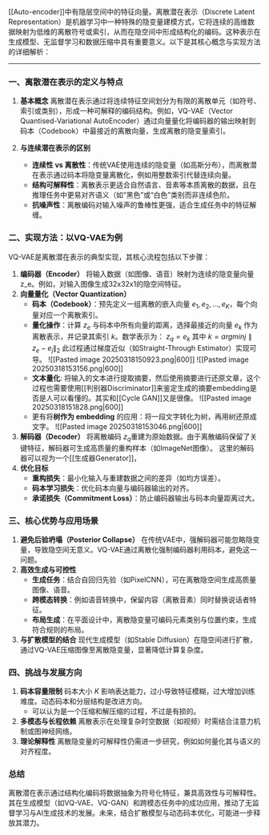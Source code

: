[[Auto-encoder]]中有隐层空间中的特征向量。离散潜在表示（Discrete Latent Representation）是机器学习中一种特殊的隐变量建模方式，它将连续的高维数据映射为低维的离散符号或索引，从而在隐空间中形成结构化的编码。这种表示在生成模型、无监督学习和数据压缩中具有重要意义。以下是其核心概念与实现方法的详细解析：

---
### 一、离散潜在表示的定义与特点

1. **基本概念** 离散潜在表示通过将连续特征空间划分为有限的离散单元（如符号、索引或类别），形成一种可解释的编码结构。例如，VQ-VAE（Vector Quantised-Variational AutoEncoder）通过向量量化将编码器的输出映射到码本（Codebook）中最接近的离散向量，生成离散的隐变量索引。
2. **与连续潜在表示的区别**

    - **连续性 vs 离散性**：传统VAE使用连续的隐变量（如高斯分布），而离散潜在表示通过码本将隐变量离散化，例如用整数索引代替连续向量。
    - **结构可解释性**：离散表示更适合自然语言、音素等本质离散的数据，且在推理任务中更易对齐语义（如“黑色”或“白色”类别而非连续色阶。
    - **抗噪声性**：离散编码对输入噪声的鲁棒性更强，适合生成任务中的特征解缠。

### 二、实现方法：以VQ-VAE为例

VQ-VAE是离散潜在表示的典型实现，其核心流程包括以下步骤：
1. **编码器（Encoder）** 将输入数据（如图像、语音）映射为连续的隐变量向量 z_e。例如，对输入图像生成32x32x1的隐空间特征。
2. **向量量化（Vector Quantization）**
    - **码本（Codebook）**：预先定义一组离散的嵌入向量 ${e_1,e_2,...,e_K}$，每个向量对应一个离散索引。
    - **量化操作**：计算 $z_e$​ 与码本中所有向量的距离，选择最接近的向量 $e_k$​ 作为离散表示，并记录其索引 $k$。数学表示为： $z_q=e_k$ 其中 $k=arg⁡min⁡j∥z_e−e_j∥_2$ 此过程通过梯度近似（如Straight-Through Estimator）实现可导。
    ![[Pasted image 20250318150923.png|600]]
    ![[Pasted image 20250318153156.png|600]]
    - **文本量化**: 将输入的文本进行提取摘要，然后使用摘要进行还原文章，这个过程也需要使用[[判别器Discriminator]]来鉴定生成的摘要embedding是否是人可以看懂的。其实和[[Cycle GAN]]又是很像。
    ![[Pasted image 20250318151828.png|600]]
    - 更有将**树作为 embedding** 的应用：将一段文字转化为树，再用树还原成文字。
    ![[Pasted image 20250318153046.png|600]]
3. **解码器（Decoder）** 将离散编码 $z_q$​ 重建为原始数据。由于离散编码保留了关键特征，解码器可生成高质量的重构样本（如ImageNet图像）。
    这里的解码器可以视为一个[[生成器Generator]]，
4. **优化目标**
    - **重构损失**：最小化输入与重建数据之间的差异（如均方误差）。
    - **码本学习损失**：优化码本向量与编码器输出的对齐。
    - **承诺损失（Commitment Loss）**：防止编码器输出与码本向量距离过大。

### 三、核心优势与应用场景

1. **避免后验坍塌（Posterior Collapse）** 在传统VAE中，强解码器可能忽略隐变量，导致隐空间无意义。VQ-VAE通过离散化强制编码器利用码本，避免这一问题。
2. **高效生成与可控性**
    - **生成任务**：结合自回归先验（如PixelCNN），可在离散隐空间生成高质量图像、语音。
    - **跨模态转换**：例如语音转换中，保留内容（离散音素）同时替换说话者特征。
    - **布局生成**：在平面设计中，离散隐变量可编码元素类别与位置约束，生成符合规则的布局。
3. **与扩散模型的结合** 现代生成模型（如Stable Diffusion）在隐空间进行扩散，通过VQ-VAE压缩图像至离散隐变量，显著降低计算复杂度。


### 四、挑战与发展方向

1. **码本容量限制** 码本大小 $K$ 影响表达能力，过小导致特征模糊，过大增加训练难度。动态码本和分层结构是改进方向。
    - 可以认为是一个压缩和解压缩的过程，不过是有损的。
2. **多模态与长程依赖** 离散表示在处理复杂时空数据（如视频）时需结合注意力机制或图神经网络。
3. **理论解释性** 离散隐变量的可解释性仍需进一步研究，例如如何量化其与语义的对齐程度。

### **总结**

离散潜在表示通过结构化编码将数据抽象为符号化特征，兼具高效性与可解释性。其在生成模型（如VQ-VAE、VQ-GAN）和跨模态任务中的成功应用，推动了无监督学习与AI生成技术的发展。未来，结合扩散模型与动态码本优化，可能进一步释放其潜力。